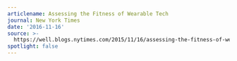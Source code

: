 ```yaml
---
articlename: Assessing the Fitness of Wearable Tech
journal: New York Times
date: '2016-11-16'
source: >-
  https://well.blogs.nytimes.com/2015/11/16/assessing-the-fitness-of-wearable-tech/
spotlight: false
---
```


